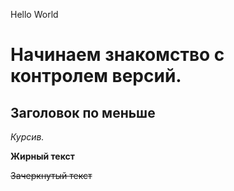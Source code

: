 Hello World

# Начинаем знакомство с контролем версий.

## Заголовок по меньше

*Курсив.*

**Жирный текст**

~~Зачеркнутый текст~~

